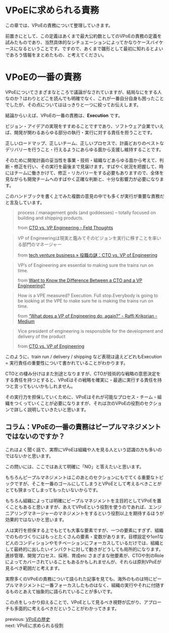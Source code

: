 # VPoEに求められる責務

この章では、VPoEの責務について整理していきます。

前置きにとして、この定義はあくまで最大公約数としてのVPoEの責務の定義を試みたものであり、当然具体的なシチュエーションによってかなりケースバイケースになるということです。ですので、あくまで雛形として最初に知れるとよいであろう情報をまとめたもの、と考えてください。

# VPoEの一番の責務

VPoEについてさまざまなところで議論がなされていますが、結局なにをする人なのか？はわりとどこを読んでも明確でなく、これが一番自分自身も困ったことでしたが、その点についてははっきりと一つに絞ってお伝えします。

結論からいえば、VPoEの一番の責務は、**Execution** です。

ビジョン・アイデアの実現をすすめることですであり、ソフトウェア企業でいえば、開発が関わるあらゆる部分の執行・実行に対する責任を担うことです。

正しいロードマップ、正しいチーム、正しいプロセスで、計画どおりのベストなデリバリーを行うこと・行えるようにあらゆる面から支援し維持することです。

そのために開発計画の妥当性を事業・技術・組織などあらゆる面から考えて、判断・修正を行い、その実行を最後まで見届けます。すばやく状況を把握して、時にはチームに働きかけて、修正・リカバリーをする必要もありますので、全体を見ながらも開発チームへのすばやく正確な判断と、十分な影響力が必要になります。

このハンドブックを書く上でみた複数の意見の中でも多くが実行が重要な責務だと言及しています。
 >process / management gods (and goddesses) – totally focused on building and shipping products.
 >
 >from [CTO vs. VP Engineering - Feld Thoughts](https://www.feld.com/archives/2007/10/cto-vs-vp-engineering.html)

 > VP of Engineeringは現実と鑑みてそのビジョンを実行に移すことを率いる部門のマネージャー
 >
 >from [tech venture business » 役職の謎：CTO vs. VP of Engineering](http://www.techventurebusiness.com/archives/116)

 >VP’s of Engineering are essential to making sure the trains run on time.
 >
 >from [Want to Know the Difference Between a CTO and a VP Engineering?](https://bothsidesofthetable.com/want-to-know-the-difference-between-a-cto-and-a-vp-engineering-4fc3750c596b)

>How is a VPE measured?
> Execution. Full stop.Everybody is going to be looking at the VPE to make sure he is making the trains run on time.
>
>from [“What does a VP of Engineering do, again?” - Raffi Krikorian - Medium](https://medium.com/@raffi/what-does-a-vp-of-engineering-do-again-553817fbbf2a)

 >Vice president of engineering is responsibile for the development and delivery of the product
 >
 >from [CTO vs. VP of Engineering](https://www.slideshare.net/bcantrill/cto-vs-vp-of-engineering/4-CTO_The_CTO_is_the)

このように、train run / delivery / shipping など表現は違えどどれもExecution = 実行責任の重要性について書かれていることがわかります。

CTOとの棲み分けはまた別途となりますが、CTOが技術的な戦略の意思決定をする責任を持つとすると、VPoEはその戦略を確実に・最適に実行する責任を持つと言ってもいいかもしれません。

その実行力を担保していくために、VPoEはそれが可能なプロセス・チーム・組織をつくっていくことが必要になりますが、それは次のVPoEの役割のセクションで詳しく説明していきたいと思います。



## コラム：VPoEの一番の責務はピープルマネジメントではないのですか？

これはよく聞く話で、実際にVPoEは組織や人を見る人という認識の方も多いのではないかと思います。

この問いには、ここではあえて明確に「NO」と答えたいと思います。

もちろんピープルマネジメントはこのあとのセクションにもでてくる重要なトピックですが、そこを一番のゴールにしてしまうとVPoEとして考えるべきことがとても狭まってしまってもったいないからです。

もちろん組織によっては明確にピープルマネジメントを主目的としてVPoEを置くこともあると思いますが、あえてVPoEという役割を使うのであれば、エンジニアリングマネージャーのマネジメントをするという役割以上を期待するほうが効果的ではないかと思います。

人は実行を担保する上でもとても大事な要素ですが、一つの要素にすぎず、組織でのものづくりにはもっとたくさんの要素・変数があります。目標設定や1on1など人のコンディションやモチベーションにフォーカスしているだけでは、組織として最終的に出したいインパクトに対して動きがどうしても局所的になります。進捗管理、開発プロセス、採用、育成etc さまざまな他要素が、CTOや別のRoleによってカバーされていることもあるかもしれませんが、それらは原則VPoEが見るべき範囲だと考えます。

実際多くのVPoEの責務について語られた記事を見ても、海外のものは特にピープルマネジメントに一番フォーカスしたものはなく、組織の実行やそれに付随するものとあえて抽象的に語られていることが多いです。

この点をしっかり抑えることで、VPoEとして見るべき視野が広がり、アプローチも多面的に考えるべきだということがわかってきます。


previous: [VPoEの歴史]() <br>
next: VPoEに求められる役割
